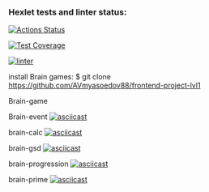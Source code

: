 ### Hexlet tests and linter status:
[![Actions Status](https://github.com/AVmyasoedov88/frontend-project-lvl1/workflows/hexlet-check/badge.svg)](https://github.com/AVmyasoedov88/frontend-project-lvl1/actions)

[![Test Coverage](https://api.codeclimate.com/v1/badges/a99a88d28ad37a79dbf6/test_coverage)](https://codeclimate.com/github/codeclimate/codeclimate/test_coverage)

[![linter](https://github.com/AVmyasoedov88/frontend-project-lvl1/actions/workflows/linter-check.yml/badge.svg)](https://github.com/AVmyasoedov88/frontend-project-lvl1/actions/workflows/linter-check.yml)

install Brain games:
$ git clone https://github.com/AVmyasoedov88/frontend-project-lvl1

Brain-game

Brain-event
[![asciicast](https://asciinema.org/a/m2Oca58DP3cJc9L8pG3quktxP.svg)](https://asciinema.org/a/m2Oca58DP3cJc9L8pG3quktxP)

brain-calc
[![asciicast](https://asciinema.org/a/e27ErPh7mU1RaJtjTIMwhuinO.svg)](https://asciinema.org/a/e27ErPh7mU1RaJtjTIMwhuinO)

brain-gsd
[![asciicast](https://asciinema.org/a/aLyoqyjUkpyfUTaup8aFMZtaR.svg)](https://asciinema.org/a/aLyoqyjUkpyfUTaup8aFMZtaR)

brain-progression
[![asciicast](https://asciinema.org/a/GNPzxvg3LCWXZ31mkoIP33EPk.svg)](https://asciinema.org/a/GNPzxvg3LCWXZ31mkoIP33EPk)

brain-prime
[![asciicast](https://asciinema.org/a/nzXi8CgnA7d4tFbifx4UwIUuC.svg)](https://asciinema.org/a/nzXi8CgnA7d4tFbifx4UwIUuC)